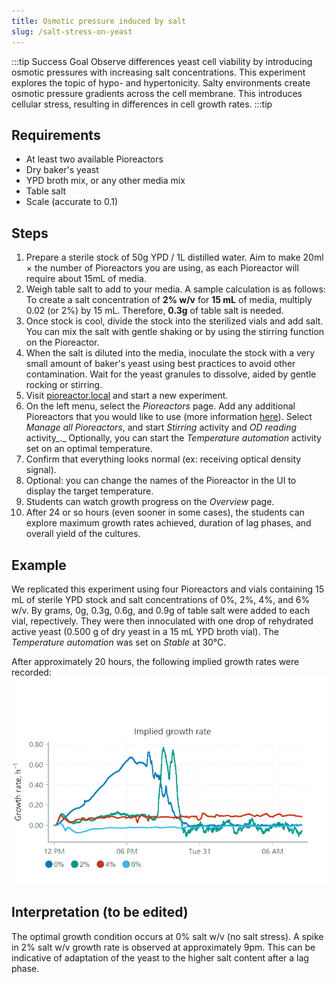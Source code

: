 ```yaml
---
title: Osmotic pressure induced by salt
slug: /salt-stress-on-yeast
---
```


:::tip Success Goal
Observe differences yeast cell viability by introducing osmotic pressures with increasing salt concentrations. This experiment explores the topic of hypo- and hypertonicity. Salty environments create osmotic pressure gradients across the cell membrane. This introduces cellular stress, resulting in differences in cell growth rates. 
:::tip

## Requirements

*	At least two available Pioreactors
*	Dry baker's yeast
*   YPD broth mix, or any other media mix
*	Table salt 
*	Scale (accurate to 0.1)

## Steps

1.  Prepare a sterile stock of 50g YPD / 1L distilled water. Aim to make 20ml × the number of Pioreactors you are using, as each Pioreactor will require about 15mL of media.
2.  Weigh table salt to add to your media. 
A sample calculation is as follows:
To create a salt concentration of **2% w/v** for **15 mL** of media, multiply 0.02 (or 2%) by 15 mL. 
Therefore, **0.3g** of table salt is needed.
3. Once stock is cool, divide the stock into the sterilized vials and add salt. You can mix the salt with gentle shaking or by using the stirring function on the Pioreactor. 
4. When the salt is diluted into the media, inoculate the stock with a very small amount of baker's yeast using best practices to avoid other contamination. Wait for the yeast granules to dissolve, aided by gentle rocking or stirring.
6.  Visit [pioreactor.local](http://pioreactor.local) and start a new experiment.
7.  On the left menu, select the _Pioreactors_ page. Add any additional Pioreactors that you would like to use (more information [here](/user-guide/create-cluster)). Select _Manage all Pioreactors_, and start _Stirring_ activity and _OD reading_ activity_._ Optionally, you can  start the _Temperature automation_ activity set on an optimal temperature.
8.  Confirm that everything looks normal (ex: receiving optical density signal).
10.  Optional: you can change the names of the Pioreactor in the UI to display the target temperature.
11.  Students can watch growth progress on the _Overview_ page.
12.  After 24 or so hours (even sooner in some cases),
    the students can explore maximum growth rates achieved, duration of lag phases, and overall yield of the cultures. 


## Example

We replicated this experiment using four Pioreactors and vials containing 15 mL of sterile YPD stock and salt concentrations of 0%, 2%, 4%, and 6% w/v. By grams, 0g, 0.3g, 0.6g, and 0.9g of table salt were added to each vial, repectively. They were then innoculated with one drop of rehydrated active yeast (0.500 g of dry yeast in a 15 mL YPD broth vial). The _Temperature automation_ was set on _Stable_ at 30°C. 

After approximately 20 hours, the following implied growth rates were recorded: 
![](/img/experiments/salt_growth_rate.png)

## Interpretation (to be edited) 

The optimal growth condition occurs at 0% salt w/v (no salt stress). A spike in 2% salt w/v growth rate is observed at approximately 9pm. This can be indicative of adaptation of the yeast to the higher salt content after a lag phase. 
